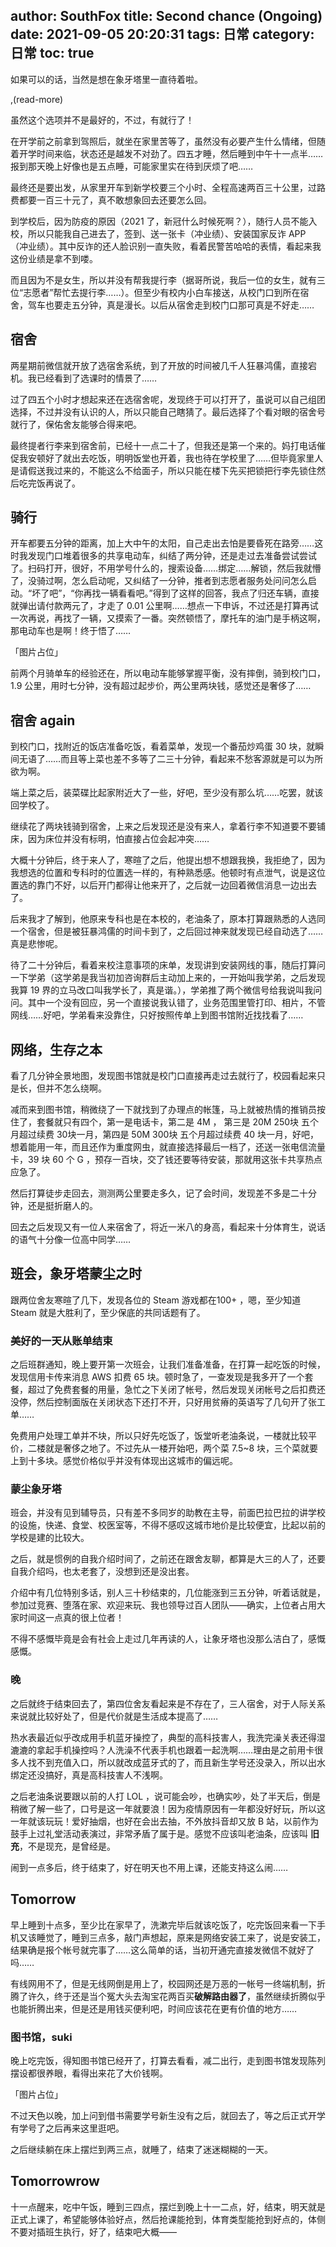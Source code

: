 author: SouthFox
title: Second chance (Ongoing)
date: 2021-09-05 20:20:31
tags: 日常
category: 日常
toc: true
---

如果可以的话，当然是想在象牙塔里一直待着啦。

,(read-more)

虽然这个选项并不是最好的，不过，有就行了！

在开学前之前拿到驾照后，就坐在家里苦等了，虽然没有必要产生什么情绪，但随着开学时间来临，状态还是越发不对劲了。四五才睡，然后睡到中午十一点半……报到那天晚上好像也是五点睡，可能家里实在待到厌烦了吧……

最终还是要出发，从家里开车到新学校要三个小时、全程高速两百三十公里，过路费都要一百三十元了，真不敢想象回去还要怎么回。

到学校后，因为防疫的原因（2021 了，新冠什么时候死啊？），随行人员不能入校，所以只能我自己进去了，签到、送一张卡（冲业绩）、安装国家反诈 APP （冲业绩）。其中反诈的还人脸识别一直失败，看着民警苦哈哈的表情，看起来我这份业绩是拿不到喽。

而且因为不是女生，所以并没有帮我提行李（据哥所说，我后一位的女生，就有三位“志愿者”帮忙去提行李……）。但至少有校内小白车接送，从校门口到所在宿舍，驾车也要走五分钟，真是漫长。以后从宿舍走到校门口那可真是不好走……

## 宿舍

两星期前微信就开放了选宿舍系统，到了开放的时间被几千人狂暴鸿儒，直接宕机。我已经看到了选课时的情景了……

过了四五个小时才想起来还在选宿舍呢，发现终于可以打开了，虽说可以自己组团选择，不过并没有认识的人，所以只能自己瞎猜了。最后选择了个看对眼的宿舍号就行了，保佑舍友能够合得来吧。

最终提者行李来到宿舍前，已经十一点二十了，但我还是第一个来的。妈打电话催促我安顿好了就出去吃饭，明明饭堂也开着，我也待在学校里了……但毕竟家里人是请假送我过来的，不能这么不给面子，所以只能在楼下先买把锁把行李先锁住然后吃完饭再说了。



## 骑行

开车都要五分钟的距离，加上大中午的太阳，自己走出去怕是要昏死在路旁……这时我发现门口堆着很多的共享电动车，纠结了两分钟，还是走过去准备尝试尝试了。扫码打开，很好，不用学号什么的，搜索设备……绑定……解锁，然后我就懵了，没骑过啊，怎么启动呢，又纠结了一分钟，推者到志愿者服务处问问怎么启动。“坏了吧”，“你再找一辆看看吧。”得到了这样的回答，我点了归还车辆，直接就弹出请付款两元了，才走了 0.01 公里啊……想点一下申诉，不过还是打算再试一次再说，再找了一辆，又摸索了一番。突然顿悟了，摩托车的油门是手柄这啊，那电动车也是啊！终于悟了……

「图片占位」

前两个月骑单车的经验还在，所以电动车能够掌握平衡，没有摔倒，骑到校门口，1.9 公里，用时七分钟，没有超过起步价，两公里两块钱，感觉还是奢侈了……



## 宿舍 again

到校门口，找附近的饭店准备吃饭，看着菜单，发现一个番茄炒鸡蛋 30 块，就瞬间无语了……而且等上菜也差不多等了二三十分钟，看起来不愁客源就是可以为所欲为啊。

端上菜之后，装菜碟比起家附近大了一些，好吧，至少没有那么坑……吃罢，就该回学校了。

继续花了两块钱骑到宿舍，上来之后发现还是没有来人，拿着行李不知道要不要铺床，因为床位并没有标明，怕直接占位会起冲突……

大概十分钟后，终于来人了，寒暄了之后，他提出想不想跟我换，我拒绝了，因为我想选的位置和专科时的位置选一样的，有种熟悉感。他顿时有点泄气，说是这位置选的靠门不好，以后开门都得让他来开了，之后就一边回着微信消息一边出去了。

后来我才了解到，他原来专科也是在本校的，老油条了，原本打算跟熟悉的人选同一个宿舍，但是被狂暴鸿儒的时间卡到了，之后回过神来就发现已经自动选了……真是悲惨呢。

待了二十分钟后，看着来校注意事项的床单，发现讲到安装网线的事，随后打算问一下学弟（这学弟是我当初加咨询群后主动加上来的，一开始叫我学弟，之后发现我算 19 界的立马改口叫我学长了，真是谐。），学弟推了两个微信号给我说叫我问问。其中一个没有回应，另一个直接说我认错了，业务范围里管打印、相片，不管网线……好吧，学弟看来没靠住，只好按照传单上到图书馆附近找找看了……



## 网络，生存之本

看了几分钟全景地图，发现图书馆就是校门口直接再走过去就行了，校园看起来只是长，但并不怎么绕啊。

减而来到图书馆，稍微绕了一下就找到了办理点的帐篷，马上就被热情的推销员按住了，套餐就只有四个，第一是电话卡，第二是 4M ， 第三是 20M 250块 五个月超过续费 30块一月，第四是 50M 300块 五个月超过续费 40 块一月，好吧，想着能用一年，而且还作为重度网虫，就直接选择最后一档了，还送一张电信流量卡，39 块 60 个 G ，预存一百块，交了钱还要等待安装，那就用这张卡共享热点应急了。

然后打算徒步走回去，测测两公里要走多久，记了会时间，发现差不多是二十分钟，还是挺折磨人的。

回去之后发现又有一位人来宿舍了，将近一米八的身高，看起来十分体育生，说话的语气十分像一位高中同学……



## 班会，象牙塔蒙尘之时

跟两位舍友寒暄了几下，发现各位的 Steam 游戏都在100+ ，嗯，至少知道 Steam 就是大胜利了，至少保底的共同话题有了。

### 美好的一天从账单结束

之后班群通知，晚上要开第一次班会，让我们准备准备，在打算一起吃饭的时候，发现信用卡传来消息 AWS 扣费 65 块。顿时急了，一查发现是我多开了一个套餐，超过了免费套餐的用量，急忙之下关闭了帐号，然后发现关闭帐号之后扣费还没停，然后控制面版在关闭状态下还打不开，只好用贫瘠的英语写了几句开了张工单……

免费用户处理工单并不块，所以只好先吃饭了，饭堂听老油条说，一楼就比较平价，二楼就是奢侈之地了。不过先从一楼开始吧，两个菜 7.5~8 块，三个菜就要上到十多块。感觉价格似乎并没有体现出这城市的偏远呢。



### 蒙尘象牙塔

班会，并没有见到辅导员，只有差不多同岁的助教在主导，前面巴拉巴拉的讲学校的设施，快递、食堂、校医室等，不得不感叹这城市地价是比较便宜，比起以前的学校是建的比较大。

之后，就是惯例的自我介绍时间了，之前还在跟舍友聊，都算是大三的人了，还要自我介绍吗，也太老套了，没想到还是没出套。

介绍中有几位特别多话，别人三十秒结束的，几位能涨到三五分钟，听着话就是，参加过竞赛、堕落在家、欢迎来玩、我也领导过百人团队——确实，上位者占用大家时间这一点真的很上位者！

不得不感慨毕竟是会有社会上走过几年再读的人，让象牙塔也没那么洁白了，感慨感慨。



### 晚

之后就终于结束回去了，第四位舍友看起来是不存在了，三人宿舍，对于人际关系来说就比较好处了，但是代价就是生活成本提高了……

热水表最近似乎改成用手机蓝牙操控了，典型的高科技害人，我洗完澡关表还得湿漉漉的拿起手机操控吗？人洗澡不代表手机也跟着一起洗啊……理由是之前用卡很多人找不到充值入口，所以就改成蓝牙式的了，而且新生学号还没录入，所以出水绑定还没搞好，真是高科技害人不浅啊。



之后老油条说要跟以前的人打 LOL ，说可能会吵，也确实吵，处了半天后，倒是稍微了解一些了，口号是这一年就要浪！因为疫情原因有一年都没好好玩，所以这一年就该玩玩！爱好抽烟，也好在会出去抽，不外放抖音却又放 B 站，以前作为鼓手上过礼堂活动表演过，非常矛盾了属于是。感觉不应该叫老油条，应该叫 **旧充**，不是现充，是曾经是。

闹到一点多后，终于结束了，好在明天也不用上课，还能支持这么闹……



## Tomorrow

早上睡到十点多，至少比在家早了，洗漱完毕后就该吃饭了，吃完饭回来看一下手机又该睡觉了，睡到三点多，敲门声想起，原来是网络安装工来了，说是安装工，结果确是报个帐号就完事了……这么简单的话，当初开通完直接发微信不就好了吗……

有线网用不了，但是无线网倒是用上了，校园网还是万恶的一帐号一终端机制，折腾了许久，终于还是当个冤大头去淘宝花两百买**破解路由器了**，虽然继续折腾似乎也能折腾出来，但是还是用钱买便利吧，时间应该花在更有价值的地方……



### 图书馆，suki

晚上吃完饭，得知图书馆已经开了，打算去看看，减二出行，走到图书馆发现陈列摆设都很养眼，看得出来花了大价钱啊。

「图片占位」

不过天色以晚，加上问到借书需要学号新生没有之后，就回去了，等之后正式开学有学号了之后再来这里逛吧。

之后继续躺在床上摆烂到两三点，就睡了，结束了迷迷糊糊的一天。



## Tomorrowrow

十一点醒来，吃中午饭，睡到三四点，摆烂到晚上十一二点，好，结束，明天就是正式上课了，希望能够体验好点，然后抢课能抢到，体育类型能抢到好点的，体侧不要对插班生执行，好了，结束吧大概——
